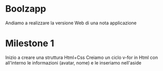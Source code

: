 # Boolzapp

Andiamo a realizzare la versione Web di una nota applicazione

# Milestone 1

Inizio a creare una struttura Html+Css
Creiamo un ciclo v-for in Html con all'interno le informazioni (avatar, nome) e le inseriamo nell'aside